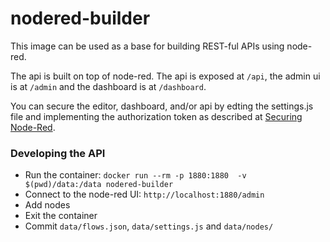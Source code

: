 # nodered-builder

This image can be used as a base for building REST-ful APIs using node-red.

The api is built on top of node-red. The api is exposed at `/api`, the admin ui is at `/admin` and the dashboard is at `/dashboard`.

You can secure the editor, dashboard, and/or api by edting the settings.js file and implementing the authorization token as described at [Securing Node-Red](https://nodered.org/docs/user-guide/runtime/securing-node-red#accessing-the-admin-api).

### Developing the API

- Run the container:
`docker run --rm -p 1880:1880  -v $(pwd)/data:/data nodered-builder`
- Connect to the node-red UI: `http://localhost:1880/admin`
- Add nodes
- Exit the container
- Commit `data/flows.json`, `data/settings.js` and `data/nodes/`